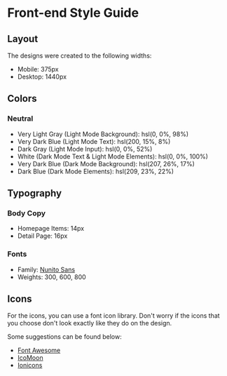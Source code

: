 # Front-end Style Guide

## Layout

The designs were created to the following widths:

- Mobile: 375px
- Desktop: 1440px

## Colors

### Neutral
- Very Light Gray (Light Mode Background): hsl(0, 0%, 98%)
- Very Dark Blue (Light Mode Text): hsl(200, 15%, 8%)
- Dark Gray (Light Mode Input): hsl(0, 0%, 52%)
- White (Dark Mode Text & Light Mode Elements): hsl(0, 0%, 100%)
- Very Dark Blue (Dark Mode Background): hsl(207, 26%, 17%)
- Dark Blue (Dark Mode Elements): hsl(209, 23%, 22%)





## Typography

### Body Copy

- Homepage Items: 14px
- Detail Page: 16px 

### Fonts

- Family: [Nunito Sans](https://fonts.google.com/specimen/Nunito+Sans)
- Weights: 300, 600, 800

## Icons

For the icons, you can use a font icon library. Don't worry if the icons that you choose don't look exactly like they do on the design.

Some suggestions can be found below:

- [Font Awesome](https://fontawesome.com)
- [IcoMoon](https://icomoon.io)
- [Ionicons](https://ionicons.com)